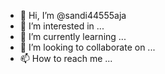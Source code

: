 - 👋 Hi, I’m @sandi44555aja
- 👀 I’m interested in ...
- 🌱 I’m currently learning ...
- 💞️ I’m looking to collaborate on ...
- 📫 How to reach me ...

<!---
sandi44555aja/sandi44555aja is a ✨ special ✨ repository because its `README.md` (this file) appears on your GitHub profile.
You can click the Preview link to take a look at your changes.
--->
